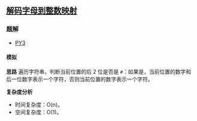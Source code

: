 ## [解码字母到整数映射](https://leetcode-cn.com/problems/decrypt-string-from-alphabet-to-integer-mapping/)

### 题解
+ [PY3](../../py3/1408/1309.py)

#### 模拟
**思路**
遍历字符串，判断当前位置的后 2 位是否是 `#`：如果是，当前位置的数字和后一位数字表示一个字符，否则当前位置的数字表示一个字符。

**复杂度分析**
+ 时间复杂度：O(n)。
+ 空间复杂度：O(1)。
